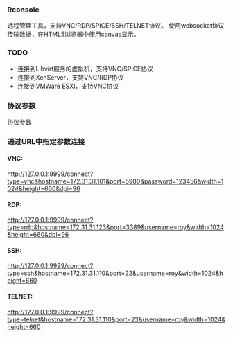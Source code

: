 ### Rconsole

远程管理工具，支持VNC/RDP/SPICE/SSH/TELNET协议。
使用websocket协议传输数据，在HTML5浏览器中使用canvas显示。 

### TODO

+ 连接到Libvirt服务的虚拟机，支持VNC/SPICE协议
+ 连接到XenServer，支持VNC/RDP协议
+ 连接到VMWare ESXI，支持VNC协议


### 协议参数

[协议参数](https://github.com/shelmesky/rconsole/blob/master/PROTOCOLS.md "协议参数")


### 通过URL中指定参数连接

#### VNC:

http://127.0.0.1:9999/connect?type=vnc&hostname=172.31.31.101&port=5900&password=123456&width=1024&height=660&dpi=96

#### RDP:

http://127.0.0.1:9999/connect?type=rdp&hostname=172.31.31.123&port=3389&username=roy&width=1024&height=660&dpi=96


#### SSH:

http://127.0.0.1:9999/connect?type=ssh&hostname=172.31.31.110&port=22&username=roy&width=1024&height=660

#### TELNET:

http://127.0.0.1:9999/connect?type=telnet&hostname=172.31.31.110&port=23&username=roy&width=1024&height=660

